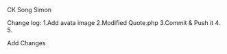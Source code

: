 CK Song
Simon



Change log:
1.Add avata image
2.Modified Quote.php
3.Commit & Push it
4.
5.


Add Changes 
